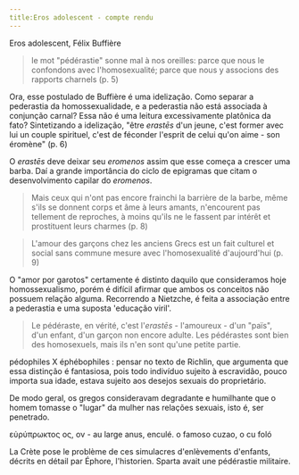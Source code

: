 ```yaml
---
title:Eros adolescent - compte rendu
---
```


Eros adolescent, Félix Buffière

> le mot "pédérastie" sonne mal à nos oreilles: parce que nous le confondons avec l'homosexualité; parce que nous y associons des rapports charnels (p. 5)

Ora, esse postulado de Buffière é uma idelização. Como separar a pederastia da homossexualidade, e a pederastia não está associada à conjunção carnal? Essa não é uma leitura excessivamente platônica da fato? Sintetizando a idelização, "être <em>erastēs</em> d'un jeune, c'est former avec lui un couple spirituel, c'est de féconder l'esprit de celui qu'on aime - son éromène" (p. 6)

O <em>erastēs</em> deve deixar seu <em>eromenos</em> assim que esse começa a crescer uma barba. Daí a grande importância do ciclo de epigramas que citam o desenvolvimento capilar do <em>eromenos</em>.

> Mais ceux qui n'ont pas encore frainchi la barrière de la barbe, même s'ils se donnent corps et âme à leurs amants, n'encourent pas tellement de reproches, à moins qu'ils ne le fassent par intérêt et prostituent leurs charmes (p. 8)

> L'amour des garçons chez les anciens Grecs est un fait culturel et social sans commune mesure avec l'homosexualité d'aujourd'hui (p. 9)

O "amor por garotos" certamente é distinto daquilo que consideramos hoje homossexualismo, porém é difícil afirmar que ambos os conceitos não possuem relação alguma. Recorrendo a Nietzche, é feita a associação entre a pederastia e uma suposta 'educação viril'.

> Le pédéraste, en vérité, c'est l'<em>erastēs</em> - l'amoureux - d'un "païs", d'un enfant, d'un garçon non encore adulte. Les pédérastes sont bien des homosexuels, mais ils n'en sont qu'une petite partie.

pédophiles X éphébophiles : pensar no texto de Richlin, que argumenta que essa distinção é fantasiosa, pois todo indivíduo sujeito à escravidão, pouco importa sua idade, estava sujeito aos desejos sexuais do proprietário.

De modo geral, os gregos consideravam degradante e humilhante que o homem tomasse o "lugar" da mulher nas relações sexuais, isto é, ser penetrado.

εὐρύπρωκτος	ος, ον - au large anus, enculé. o famoso cuzao, o cu foló

La Crète pose le problème de ces simulacres d'enlèvements d'enfants, décrits en détail par Éphore, l'historien. Sparta avait une pédérastie militaire.


